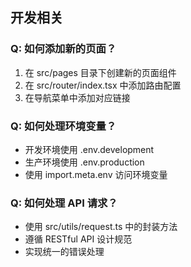 ## 开发相关

### Q: 如何添加新的页面？

1. 在 src/pages 目录下创建新的页面组件
2. 在 src/router/index.tsx 中添加路由配置
3. 在导航菜单中添加对应链接

### Q: 如何处理环境变量？

- 开发环境使用 .env.development
- 生产环境使用 .env.production
- 使用 import.meta.env 访问环境变量

### Q: 如何处理 API 请求？

- 使用 src/utils/request.ts 中的封装方法
- 遵循 RESTful API 设计规范
- 实现统一的错误处理